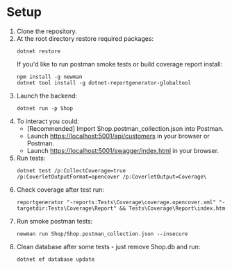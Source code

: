 # Setup
  1. Clone the repository.
  2. At the root directory restore required packages:
     ```
     dotnet restore
     ```
	 If you'd like to run postman smoke tests or build coverage report install:
	 ```
	 npm install -g newman
	 dotnet tool install -g dotnet-reportgenerator-globaltool
	 ```
  3. Launch the backend:
     ```
	 dotnet run -p Shop
	 ```
  4. To interact you could:
	 - [Recommended] Import Shop.postman_collection.json into Postman.
	 - Launch [https://localhost:5001/api/customers](https://localhost:5001/api/customers) in your browser or Postman.
	 - Launch [https://localhost:5001/swagger/index.html](https://localhost:5001/swagger/index.html) in your browser.
  5. Run tests:
	 ```
	 dotnet test /p:CollectCoverage=true /p:CoverletOutputFormat=opencover /p:CoverletOutput=Coverage\
	 ```
  6. Check coverage after test run:
     ```
	 reportgenerator "-reports:Tests\Coverage\coverage.opencover.xml" "-targetdir:Tests\Coverage\Report" && Tests\Coverage\Report\index.htm
	 ```
  6. Run smoke postman tests:
	 ```
	 newman run Shop/Shop.postman_collection.json --insecure
	 ```
  7. Clean database after some tests - just remove Shop.db and run:
     ```
	 dotnet ef database update
	 ```